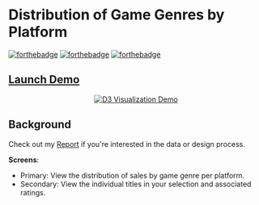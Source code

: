 
# Distribution of Game Genres by Platform 
[![forthebadge](https://forthebadge.com/images/badges/made-with-JavaScript.svg)](./common/js/index.js) [![forthebadge](https://forthebadge.com/images/badges/uses-css.svg)](./common/css/style.css) [![forthebadge](https://forthebadge.com/images/badges/uses-html.svg)](./common/index.html)

## [Launch Demo](https://sukhjot-sekhon.github.io/Interactive-D3.js-Visualization/) 

<p align="center"><a href="https://sukhjot-sekhon.github.io/Interactive-D3.js-Visualization/">
  <img src="https://github.com/sukhjot-sekhon/Public/blob/master/resources/D3Visualization_demo.gif" alt="D3 Visualization Demo"/>
</a></p>

## Background
Check out my [Report](./Report.pdf) if you're interested in the data or design process.

__Screens__:
* Primary: View the distribution of sales by game genre per platform.
* Secondary: View the individual titles in your selection and associated ratings.
